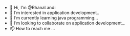 - 👋 Hi, I’m @RhanaLandi
- 👀 I’m interested in application development..
- 🌱 I’m currently learning java programming...
- 💞️ I’m looking to collaborate on application development...
- 📫 How to reach me ...

<!---
RhanaLandi/RhanaLandi is a ✨ special ✨ repository because its `README.md` (this file) appears on your GitHub profile.
You can click the Preview link to take a look at your changes.
--->
